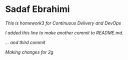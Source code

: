 #  Sadaf Ebrahimi

*This is homework3 for Continuous Delivery and DevOps*

*I added this line to make another commit to README.md.*

*... and third commit*

*Making changes for 2g*